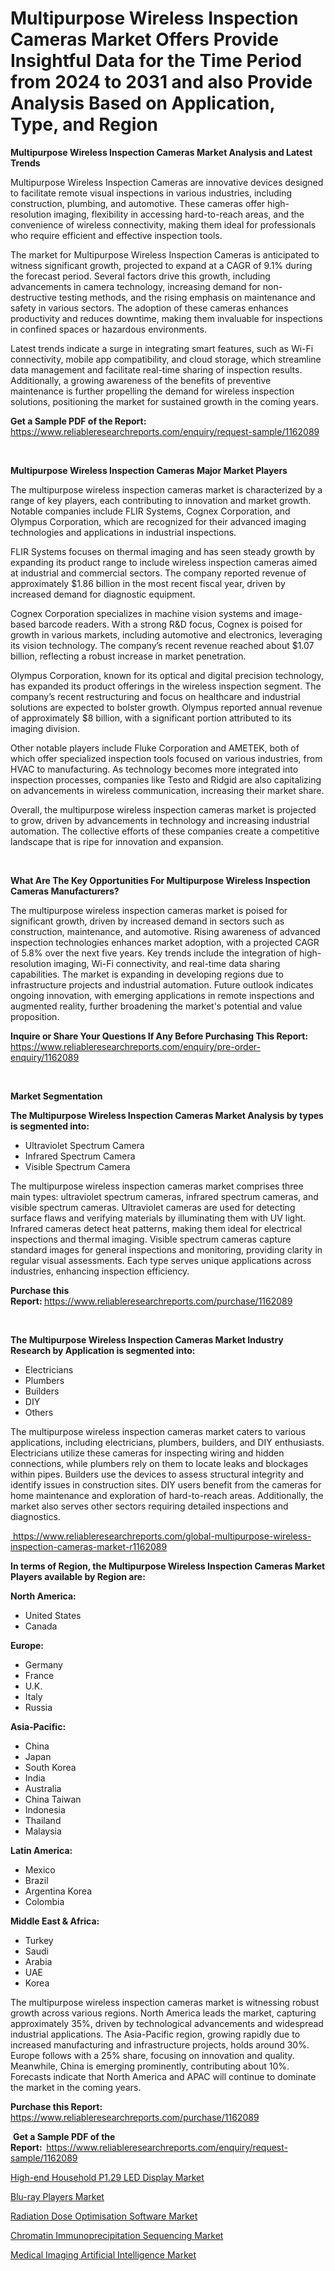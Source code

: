 <p><h1>Multipurpose Wireless Inspection Cameras Market Offers Provide Insightful Data for the Time Period from 2024 to 2031 and also Provide Analysis Based on Application, Type, and Region</h1></p><p><strong>Multipurpose Wireless Inspection Cameras Market Analysis and Latest Trends</strong></p>
<p><p>Multipurpose Wireless Inspection Cameras are innovative devices designed to facilitate remote visual inspections in various industries, including construction, plumbing, and automotive. These cameras offer high-resolution imaging, flexibility in accessing hard-to-reach areas, and the convenience of wireless connectivity, making them ideal for professionals who require efficient and effective inspection tools.</p><p>The market for Multipurpose Wireless Inspection Cameras is anticipated to witness significant growth, projected to expand at a CAGR of 9.1% during the forecast period. Several factors drive this growth, including advancements in camera technology, increasing demand for non-destructive testing methods, and the rising emphasis on maintenance and safety in various sectors. The adoption of these cameras enhances productivity and reduces downtime, making them invaluable for inspections in confined spaces or hazardous environments.</p><p>Latest trends indicate a surge in integrating smart features, such as Wi-Fi connectivity, mobile app compatibility, and cloud storage, which streamline data management and facilitate real-time sharing of inspection results. Additionally, a growing awareness of the benefits of preventive maintenance is further propelling the demand for wireless inspection solutions, positioning the market for sustained growth in the coming years.</p></p>
<p><strong>Get a Sample PDF of the Report:&nbsp;</strong> <a href="https://www.reliableresearchreports.com/enquiry/request-sample/1162089?utm_campaign=13&utm_medium=2&utm_source=Github&utm_content=ia&utm_term=10122024&utm_id=multipurpose-wireless-inspection-cameras">https://www.reliableresearchreports.com/enquiry/request-sample/1162089</a></p>
<p>&nbsp;</p>
<p><strong>Multipurpose Wireless Inspection Cameras Major Market Players</strong></p>
<p><p>The multipurpose wireless inspection cameras market is characterized by a range of key players, each contributing to innovation and market growth. Notable companies include FLIR Systems, Cognex Corporation, and Olympus Corporation, which are recognized for their advanced imaging technologies and applications in industrial inspections.</p><p>FLIR Systems focuses on thermal imaging and has seen steady growth by expanding its product range to include wireless inspection cameras aimed at industrial and commercial sectors. The company reported revenue of approximately $1.86 billion in the most recent fiscal year, driven by increased demand for diagnostic equipment.</p><p>Cognex Corporation specializes in machine vision systems and image-based barcode readers. With a strong R&D focus, Cognex is poised for growth in various markets, including automotive and electronics, leveraging its vision technology. The company’s recent revenue reached about $1.07 billion, reflecting a robust increase in market penetration.</p><p>Olympus Corporation, known for its optical and digital precision technology, has expanded its product offerings in the wireless inspection segment. The company’s recent restructuring and focus on healthcare and industrial solutions are expected to bolster growth. Olympus reported annual revenue of approximately $8 billion, with a significant portion attributed to its imaging division.</p><p>Other notable players include Fluke Corporation and AMETEK, both of which offer specialized inspection tools focused on various industries, from HVAC to manufacturing. As technology becomes more integrated into inspection processes, companies like Testo and Ridgid are also capitalizing on advancements in wireless communication, increasing their market share.</p><p>Overall, the multipurpose wireless inspection cameras market is projected to grow, driven by advancements in technology and increasing industrial automation. The collective efforts of these companies create a competitive landscape that is ripe for innovation and expansion.</p></p>
<p>&nbsp;</p>
<p><strong>What Are The Key Opportunities For Multipurpose Wireless Inspection Cameras Manufacturers?</strong></p>
<p><p>The multipurpose wireless inspection cameras market is poised for significant growth, driven by increased demand in sectors such as construction, maintenance, and automotive. Rising awareness of advanced inspection technologies enhances market adoption, with a projected CAGR of 5.8% over the next five years. Key trends include the integration of high-resolution imaging, Wi-Fi connectivity, and real-time data sharing capabilities. The market is expanding in developing regions due to infrastructure projects and industrial automation. Future outlook indicates ongoing innovation, with emerging applications in remote inspections and augmented reality, further broadening the market's potential and value proposition.</p></p>
<p><strong>Inquire or Share Your Questions If Any Before Purchasing This Report:</strong> <a href="https://www.reliableresearchreports.com/enquiry/pre-order-enquiry/1162089?utm_campaign=13&utm_medium=2&utm_source=Github&utm_content=ia&utm_term=10122024&utm_id=multipurpose-wireless-inspection-cameras">https://www.reliableresearchreports.com/enquiry/pre-order-enquiry/1162089</a></p>
<p>&nbsp;</p>
<p><strong>Market Segmentation</strong></p>
<p><strong>The Multipurpose Wireless Inspection Cameras Market Analysis by types is segmented into:</strong></p>
<p><ul><li>Ultraviolet Spectrum Camera</li><li>Infrared Spectrum Camera</li><li>Visible Spectrum Camera</li></ul></p>
<p><p>The multipurpose wireless inspection cameras market comprises three main types: ultraviolet spectrum cameras, infrared spectrum cameras, and visible spectrum cameras. Ultraviolet cameras are used for detecting surface flaws and verifying materials by illuminating them with UV light. Infrared cameras detect heat patterns, making them ideal for electrical inspections and thermal imaging. Visible spectrum cameras capture standard images for general inspections and monitoring, providing clarity in regular visual assessments. Each type serves unique applications across industries, enhancing inspection efficiency.</p></p>
<p><strong>Purchase this Report:&nbsp;</strong><a href="https://www.reliableresearchreports.com/purchase/1162089?utm_campaign=13&utm_medium=2&utm_source=Github&utm_content=ia&utm_term=10122024&utm_id=multipurpose-wireless-inspection-cameras">https://www.reliableresearchreports.com/purchase/1162089</a></p>
<p>&nbsp;</p>
<p><strong>The Multipurpose Wireless Inspection Cameras Market Industry Research by Application is segmented into:</strong></p>
<p><ul><li>Electricians</li><li>Plumbers</li><li>Builders</li><li>DIY</li><li>Others</li></ul></p>
<p><p>The multipurpose wireless inspection cameras market caters to various applications, including electricians, plumbers, builders, and DIY enthusiasts. Electricians utilize these cameras for inspecting wiring and hidden connections, while plumbers rely on them to locate leaks and blockages within pipes. Builders use the devices to assess structural integrity and identify issues in construction sites. DIY users benefit from the cameras for home maintenance and exploration of hard-to-reach areas. Additionally, the market also serves other sectors requiring detailed inspections and diagnostics.</p></p>
<p><a href="https://www.reliableresearchreports.com/global-multipurpose-wireless-inspection-cameras-market-r1162089?utm_campaign=13&utm_medium=2&utm_source=Github&utm_content=ia&utm_term=10122024&utm_id=multipurpose-wireless-inspection-cameras">&nbsp;https://www.reliableresearchreports.com/global-multipurpose-wireless-inspection-cameras-market-r1162089</a></p>
<p><strong>In terms of Region, the Multipurpose Wireless Inspection Cameras Market Players available by Region are:</strong></p>
<p>
    <p> <strong> North America: </strong>
        <ul>
            <li>United States</li>
            <li>Canada</li>
        </ul>
        </p> 
    <p> <strong> Europe: </strong>
        <ul>
            <li>Germany</li>
            <li>France</li>
            <li>U.K.</li>
            <li>Italy</li>
            <li>Russia</li>
        </ul>
        </p> 
    <p> <strong> Asia-Pacific: </strong>
        <ul>
            <li>China</li>
            <li>Japan</li>
            <li>South Korea</li>
            <li>India</li>
            <li>Australia</li>
            <li>China Taiwan</li>
            <li>Indonesia</li>
            <li>Thailand</li>
            <li>Malaysia</li>
        </ul>
        </p> 
    <p> <strong> Latin America: </strong>
        <ul>
            <li>Mexico</li>
            <li>Brazil</li>
            <li>Argentina Korea</li>
            <li>Colombia</li>
        </ul>
        </p> 
    <p> <strong> Middle East & Africa: </strong>
        <ul>
            <li>Turkey</li>
            <li>Saudi</li>
            <li>Arabia</li>
            <li>UAE</li>
            <li>Korea</li>
        </ul>
    </p>
    </p>
<p><p>The multipurpose wireless inspection cameras market is witnessing robust growth across various regions. North America leads the market, capturing approximately 35%, driven by technological advancements and widespread industrial applications. The Asia-Pacific region, growing rapidly due to increased manufacturing and infrastructure projects, holds around 30%. Europe follows with a 25% share, focusing on innovation and quality. Meanwhile, China is emerging prominently, contributing about 10%. Forecasts indicate that North America and APAC will continue to dominate the market in the coming years.</p></p>
<p><strong>Purchase this Report: </strong><a href="https://www.reliableresearchreports.com/purchase/1162089?utm_campaign=13&utm_medium=2&utm_source=Github&utm_content=ia&utm_term=10122024&utm_id=multipurpose-wireless-inspection-cameras">https://www.reliableresearchreports.com/purchase/1162089</a></p>
<p>&nbsp;<strong>Get a Sample PDF of the Report:&nbsp;&nbsp;</strong><a href="https://www.reliableresearchreports.com/enquiry/request-sample/1162089?utm_campaign=13&utm_medium=2&utm_source=Github&utm_content=ia&utm_term=10122024&utm_id=multipurpose-wireless-inspection-cameras">https://www.reliableresearchreports.com/enquiry/request-sample/1162089</a></p>
<p><strong></strong></p>
<p><p><a href="https://github.com/MariaWashington76/Market-Research-Report-List-1/blob/main/high-end-household-p129-led-display-market.md?utm_campaign=13&utm_medium=2&utm_source=Github&utm_content=ia&utm_term=10122024&utm_id=multipurpose-wireless-inspection-cameras">High-end Household P1.29 LED Display Market</a></p><p><a href="https://github.com/MarciaRunte/Market-Research-Report-List-1/blob/main/blu-ray-players-market.md?utm_campaign=13&utm_medium=2&utm_source=Github&utm_content=ia&utm_term=10122024&utm_id=multipurpose-wireless-inspection-cameras">Blu-ray Players Market</a></p><p><a href="https://www.linkedin.com/pulse/c-hannibex-sqmmf?utm_campaign=13&utm_medium=2&utm_source=Github&utm_content=ia&utm_term=10122024&utm_id=multipurpose-wireless-inspection-cameras">Radiation Dose Optimisation Software Market</a></p><p><a href="https://www.linkedin.com/pulse/c-hannibex-sqmmf?utm_campaign=13&utm_medium=2&utm_source=Github&utm_content=ia&utm_term=10122024&utm_id=multipurpose-wireless-inspection-cameras">Chromatin Immunoprecipitation Sequencing Market</a></p><p><a href="https://www.linkedin.com/pulse/c-hannibex-sqmmf?utm_campaign=13&utm_medium=2&utm_source=Github&utm_content=ia&utm_term=10122024&utm_id=multipurpose-wireless-inspection-cameras">Medical Imaging Artificial Intelligence Market</a></p></p>